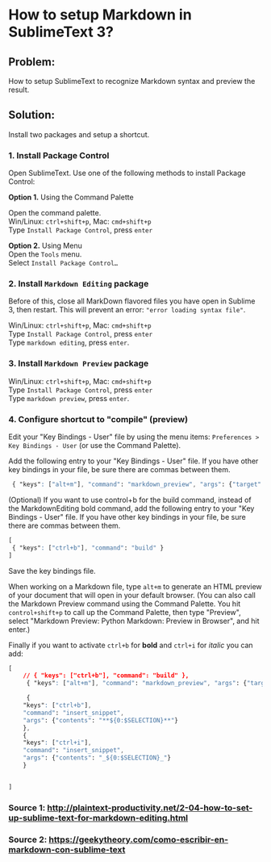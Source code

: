 

# How to setup Markdown in SublimeText 3?

## Problem:
How to setup SublimeText to recognize Markdown syntax and preview the result.

## Solution:
Install two packages and setup a shortcut.


### 1. Install Package Control

Open SublimeText. Use one of the following methods to install Package Control:

**Option 1.** Using the Command Palette

Open the command palette.  
Win/Linux: ```ctrl+shift+p```, Mac: ```cmd+shift+p```  
Type ```Install Package Control```, press ```enter```


**Option 2.** Using Menu  
Open the ```Tools``` menu.  
Select ```Install Package Control…```

### 2. Install ```Markdown Editing``` package

Before of this, close all MarkDown flavored files you have open in Sublime 3, then restart. This will prevent an error: ```"error loading syntax file"```.

Win/Linux: ```ctrl+shift+p```, Mac: ```cmd+shift+p```  
Type ```Install Package Control```, press ```enter```  
Type ```markdown editing```, press ```enter```.

### 3. Install ```Markdown Preview``` package

Win/Linux: ```ctrl+shift+p```, Mac: ```cmd+shift+p```  
Type ```Install Package Control```, press ```enter```  
Type ```markdown preview```, press ```enter```.


### 4. Configure shortcut to "compile" (preview)

Edit your "Key Bindings - User" file by using the menu items: ```Preferences > Key Bindings - User``` (or use the Command Palette).

Add the following entry to your "Key Bindings - User" file. If you have other key bindings in your file, be sure there are commas between them.

```css
 { "keys": ["alt+m"], "command": "markdown_preview", "args": {"target": "browser", "parser":"markdown"} }
```

(Optional) If you want to use control+b for the build command, instead of the MarkdownEditing bold command, add the following entry to your "Key Bindings - User" file. If you have other key bindings in your file, be sure there are commas between them.


```css
[
 { "keys": ["ctrl+b"], "command": "build" }
]
```
Save the key bindings file.


When working on a Markdown file, type ```alt+m``` to generate an HTML preview of your document that will open in your default browser. (You can also call the Markdown Preview command using the Command Palette. You hit ```control+shift+p``` to call up the Command Palette, then type "Preview", select "Markdown Preview: Python Markdown: Preview in Browser", and hit enter.)

Finally if you want to activate ```ctrl+b``` for **bold** and ```ctrl+i``` for _italic_ you can add:

```css
[
    // { "keys": ["ctrl+b"], "command": "build" },
     { "keys": ["alt+m"], "command": "markdown_preview", "args": {"target": "browser", "parser":"markdown"} },

     { 
    "keys": ["ctrl+b"], 
    "command": "insert_snippet", 
    "args": {"contents": "**${0:$SELECTION}**"}
    },
    { 
    "keys": ["ctrl+i"], 
    "command": "insert_snippet",
    "args": {"contents": "_${0:$SELECTION}_"}
    }


]
```


### Source 1: <http://plaintext-productivity.net/2-04-how-to-set-up-sublime-text-for-markdown-editing.html>

### Source 2: <https://geekytheory.com/como-escribir-en-markdown-con-sublime-text>
